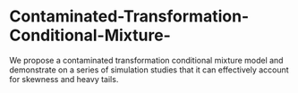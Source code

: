 # Contaminated-Transformation-Conditional-Mixture-
We propose a contaminated transformation conditional mixture model and demonstrate on a series of simulation studies that it can effectively account for skewness and heavy tails.
